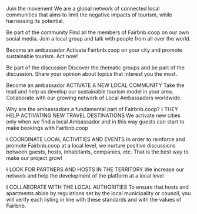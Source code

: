 


Join the movement
We are a global network of connected local communities that aims to limit the negative impacts of tourism, while harnessing its potential.


Be part of the community
Find all the members of Fairbnb.coop on our own social media.  Join a local group and talk with people from all over the world.


Become an ambassador
Activate Fairbnb.coop on your city and promote sustainable tourism. Act now!


Be part of the discussion
Discover the thematic groups and be part of the discussion. Share your opinion about topics that interest you the most.

Become an ambassador
ACTIVATE A NEW LOCAL COMMUNITY
Take the lead and help us develop our sustainable tourism model in your area. Collaborate with our growing network of Local Ambassadors worldwide.



Why are the ambassadors a fundamental part of Fairbnb.coop?

THEY HELP ACTIVATING NEW TRAVEL DESTINATIONS
We activate new cities only when we find a local Ambassador and in this way guests can start to make bookings with Fairbnb.coop


COORDINATE LOCAL ACTIVITIES AND EVENTS
In order to reinforce and promote Fairbnb.coop at a local level, we nurture positive discussions between guests, hosts, inhabitants, companies, etc. That is the best way to make our project grow!


LOOK FOR PARTNERS AND HOSTS IN THE TERRITORY
We increase our network and help the development of the platform at a local level


COLLABORATE WITH THE LOCAL AUTHORITIES
To ensure that hosts and apartments abide by regulations set by the local municipality or council, you will verify each listing in line with these standards and with the values of Fairbnb.

